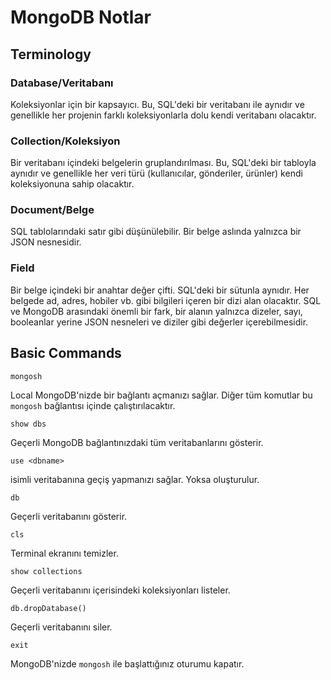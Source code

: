 # MongoDB Notlar

## Terminology

### Database/Veritabanı
Koleksiyonlar için bir kapsayıcı. Bu, SQL'deki bir veritabanı ile aynıdır ve genellikle her projenin farklı koleksiyonlarla dolu kendi veritabanı olacaktır.

### Collection/Koleksiyon
Bir veritabanı içindeki belgelerin gruplandırılması. Bu, SQL'deki bir tabloyla aynıdır ve genellikle her veri türü (kullanıcılar, gönderiler, ürünler) kendi koleksiyonuna sahip olacaktır.

### Document/Belge
SQL tablolarındaki satır gibi düşünülebilir. Bir belge aslında yalnızca bir JSON nesnesidir.

### Field
Bir belge içindeki bir anahtar değer çifti. SQL'deki bir sütunla aynıdır. Her belgede ad, adres, hobiler vb. gibi bilgileri içeren bir dizi alan olacaktır. SQL ve MongoDB arasındaki önemli bir fark, bir alanın yalnızca dizeler, sayı, booleanlar yerine JSON nesneleri ve diziler gibi değerler içerebilmesidir.

## Basic Commands

```
mongosh
```
Local MongoDB'nizde bir bağlantı açmanızı sağlar. Diğer tüm komutlar bu `mongosh` bağlantısı içinde çalıştırılacaktır.
```
show dbs
```
Geçerli MongoDB bağlantınızdaki tüm veritabanlarını gösterir.
```
use <dbname>
```
<dbname> isimli veritabanına geçiş yapmanızı sağlar. Yoksa oluşturulur.
```
db
```
Geçerli veritabanını gösterir.
```
cls
```
Terminal ekranını temizler.
```
show collections
```
Geçerli veritabanını içerisindeki koleksiyonları listeler.
```
db.dropDatabase()
```
Geçerli veritabanını siler.
```
exit
```
MongoDB'nizde `mongosh` ile başlattığınız oturumu kapatır.



